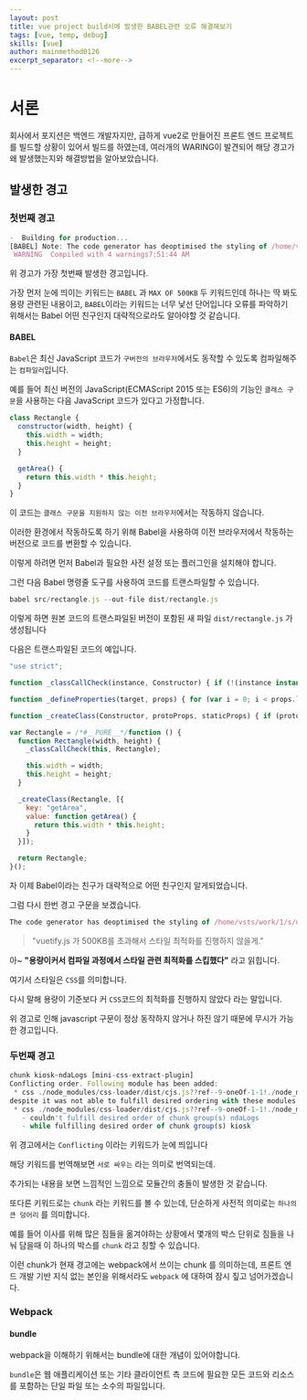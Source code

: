 ```yaml
---
layout: post
title: vue project build시에 발생한 BABEL관련 오류 해결해보기
tags: [vue, temp, debug]
skills: [vue]
author: mainmethod0126
excerpt_separator: <!--more-->
---
```


# 서론

회사에서 포지션은 백엔드 개발자지만, 급하게 vue2로 만들어진 프론트 엔드 프로젝트를 빌드할 상황이 있어서 빌드를 하였는데, 여러개의 WARING이 발견되어 해당 경고가 왜 발생했는지와 해결방법을 알아보았습니다.

<!--more-->

## 발생한 경고

### 첫번째 경고

```js
-  Building for production...
[BABEL] Note: The code generator has deoptimised the styling of /home/vsts/work/1/s/node_modules/vuetify/dist/vuetify.js as it exceeds the max of 500KB.
 WARNING  Compiled with 4 warnings7:51:44 AM
```

위 경고가 가장 첫번째 발생한 경고입니다.

가장 먼저 눈에 띄이는 키워드는 `BABEL` 과 `MAX OF 500KB` 두 키워드인데 하나는 딱 봐도 용량 관련된 내용이고,  `BABEL`이라는 키워드는 너무 낯선 단어입니다 오류를 파악하기 위해서는 Babel 어떤 친구인지 대략적으로라도 알아야할 것 같습니다.

#### BABEL

`Babel`은 최신 JavaScript 코드가 `구버전의 브라우저`에서도 동작할 수 있도록 컴파일해주는 `컴파일러`입니다.

예를 들어 최신 버전의 JavaScript(ECMAScript 2015 또는 ES6)의 기능인 `클래스 구문`을 사용하는 다음 JavaScript 코드가 있다고 가정합니다.

```js
class Rectangle {
  constructor(width, height) {
    this.width = width;
    this.height = height;
  }

  getArea() {
    return this.width * this.height;
  }
}

```

이 코드는 `클래스 구문을 지원하지 않는 이전 브라우저`에서는 작동하지 않습니다.

이러한 환경에서 작동하도록 하기 위해 Babel을 사용하여 이전 브라우저에서 작동하는 버전으로 코드를 변환할 수 있습니다.

이렇게 하려면 먼저 Babel과 필요한 사전 설정 또는 플러그인을 설치해야 합니다.

그런 다음 Babel 명령줄 도구를 사용하여 코드를 트랜스파일할 수 있습니다.

```js
babel src/rectangle.js --out-file dist/rectangle.js
```

이렇게 하면 원본 코드의 트랜스파일된 버전이 포함된 새 파일 `dist/rectangle.js` 가 생성됩니다

다음은 트랜스파일된 코드의 예입니다.

```js
"use strict";

function _classCallCheck(instance, Constructor) { if (!(instance instanceof Constructor)) { throw new TypeError("Cannot call a class as a function"); } }

function _defineProperties(target, props) { for (var i = 0; i < props.length; i++) { var descriptor = props[i]; descriptor.enumerable = descriptor.enumerable || false; descriptor.configurable = true; if ("value" in descriptor) descriptor.writable = true; Object.defineProperty(target, descriptor.key, descriptor); } }

function _createClass(Constructor, protoProps, staticProps) { if (protoProps) _defineProperties(Constructor.prototype, protoProps); if (staticProps) _defineProperties(Constructor, staticProps); return Constructor; }

var Rectangle = /*#__PURE__*/function () {
  function Rectangle(width, height) {
    _classCallCheck(this, Rectangle);

    this.width = width;
    this.height = height;
  }

  _createClass(Rectangle, [{
    key: "getArea",
    value: function getArea() {
      return this.width * this.height;
    }
  }]);

  return Rectangle;
}();
```

자 이제 Babel이라는 친구가 대략적으로 어떤 친구인지 알게되었습니다.

그럼 다시 한번 경고 구문을 보겠습니다.

```js
The code generator has deoptimised the styling of /home/vsts/work/1/s/node_modules/vuetify/dist/vuetify.js as it exceeds the max of 500KB.
```

> "vuetify.js 가 500KB를 초과해서 스타일 최적화를 진행하지 않을게."

아~ **"용량이커서 컴파일 과정에서 스타일 관련 최적화를 스킵했다"** 라고 읽힙니다.

여기서 스타일은 `CSS`를 의미합니다.

다시 말해 용량이 기준보다 커 `CSS`코드의 최적화를 진행하지 않았다 라는 말입니다.

위 경고로 인해 javascript 구문이 정상 동작하지 않거나 하진 않기 때문에 무시가 가능한 경고입니다.

### 두번째 경고

```js
chunk kiosk~ndaLogs [mini-css-extract-plugin]
Conflicting order. Following module has been added:
 * css ./node_modules/css-loader/dist/cjs.js??ref--9-oneOf-1-1!./node_modules/vue-loader/lib/loaders/stylePostLoader.js!./node_modules/postcss-loader/src??ref--9-oneOf-1-2!./node_modules/sass-loader/dist/cjs.js??ref--9-oneOf-1-3!./node_modules/cache-loader/dist/cjs.js??ref--1-0!./node_modules/vue-loader/lib??vue-loader-options!./src/components/modal/Paging.vue?vue&type=style&index=0&id=7d6372a3&prod&lang=scss&scoped=true&
despite it was not able to fulfill desired ordering with these modules:
 * css ./node_modules/css-loader/dist/cjs.js??ref--9-oneOf-1-1!./node_modules/vue-loader/lib/loaders/stylePostLoader.js!./node_modules/postcss-loader/src??ref--9-oneOf-1-2!./node_modules/sass-loader/dist/cjs.js??ref--9-oneOf-1-3!./node_modules/cache-loader/dist/cjs.js??ref--1-0!./node_modules/vue-loader/lib??vue-loader-options!./src/components/modal/Gallery.vue?vue&type=style&index=0&id=bf858768&prod&lang=scss&scoped=true&
   - couldn't fulfill desired order of chunk group(s) ndaLogs
   - while fulfilling desired order of chunk group(s) kiosk
```

위 경고에서는 `Conflicting` 이라는 키워드가 눈에 띄입니다

해당 키워드를 번역해보면 `서로 싸우는` 라는 의미로 번역되는데.

추가되는 내용을 보면 느낌적인 느낌으로 모듈간의 충돌이 발생한 것 같습니다.

또다른 키워드로는 `chunk` 라는 키워드를 볼 수 있는데, 단순하게 사전적 의미로는 `하나의 큰 덩어리` 를 의미합니다.

예를 들어 이사를 위해 많은 짐들을 옮겨야하는 상황에서 몇개의 박스 단위로 짐들을 나눠 담을때 이 하나의 박스를 `chunk` 라고 칭할 수 있습니다.

이런 chunk가 현재 경고에는 webpack에서 쓰이는 chunk 를 의미하는데, 프론트 엔드 개발 기반 지식 없는 본인을 위해서라도 `webpack` 에 대하여 잠시 짚고 넘어가겠습니다.

### Webpack

#### bundle

webpack을 이해하기 위해서는 bundle에 대한 개념이 있어야합니다.

`bundle`은 웹 애플리케이션 또는 기타 클라이언트 측 코드에 필요한 모든 코드와 리소스를 포함하는 단일 파일 또는 소수의 파일입니다. 

